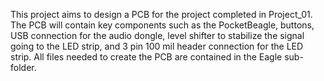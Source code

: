 This project aims to design a PCB for the project completed in Project_01. The PCB will contain key components such as the PocketBeagle, buttons, USB connection for the audio dongle, level shifter to stabilize the signal going to the LED strip, and 3 pin 100 mil header connection for the LED strip. 
All files needed to create the PCB are contained in the Eagle sub-folder. 
